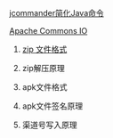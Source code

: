 
[jcommander简化Java命令](http://jcommander.org/)

[Apache Commons IO](https://mvnrepository.com/artifact/commons-io/commons-io)


1. [zip 文件格式](https://en.wikipedia.org/wiki/Zip_(file_format))

2. zip解压原理

3. apk文件格式

4. apk文件签名原理

5. 渠道号写入原理